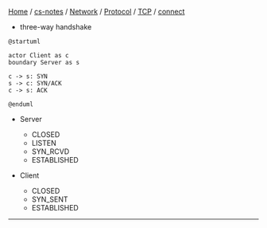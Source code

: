 [Home](https://mengxianbin.github.io) /
[cs-notes](https://mengxianbin.github.io/cs-notes/site) /
[Network](https://mengxianbin.github.io/cs-notes/site/Network) /
[Protocol](https://mengxianbin.github.io/cs-notes/site/Network/Protocol) /
[TCP](https://mengxianbin.github.io/cs-notes/site/Network/Protocol/TCP) /
[connect](https://mengxianbin.github.io/cs-notes/site/Network/Protocol/TCP/connect)

* three-way handshake

```plantuml
@startuml

actor Client as c
boundary Server as s

c -> s: SYN
s -> c: SYN/ACK
c -> s: ACK

@enduml
```

* Server
    * CLOSED
    * LISTEN
    * SYN_RCVD
    * ESTABLISHED

* Client
    * CLOSED
    * SYN_SENT
    * ESTABLISHED

---
